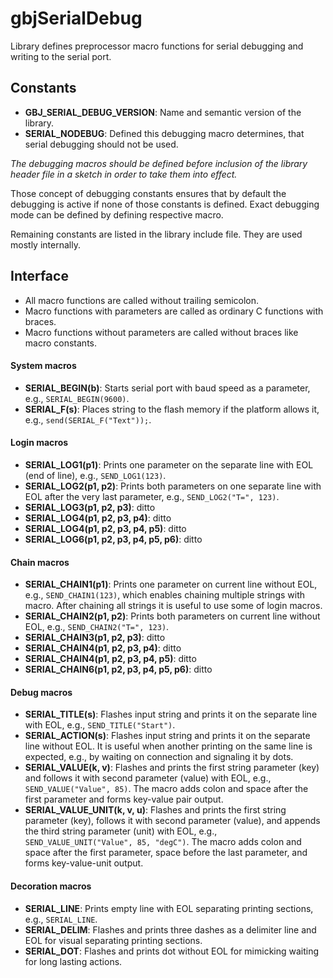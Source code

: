 <a id="library"></a>
# gbjSerialDebug
Library defines preprocessor macro functions for serial debugging and writing to the serial port.


<a id="constants"></a>
## Constants
- **GBJ\_SERIAL\_DEBUG\_VERSION**: Name and semantic version of the library.
- **SERIAL\_NODEBUG**: Defined this debugging macro determines, that serial debugging should not be used.

*The debugging macros should be defined before inclusion of the library header file in a sketch in order to take them into effect.*

Those concept of debugging constants ensures that by default the debugging is active if none of those constants is defined. Exact debugging mode can be defined by defining respective macro.

Remaining constants are listed in the library include file. They are used mostly internally.


<a id="interface"></a>
## Interface
- All macro functions are called without trailing semicolon.
- Macro functions with parameters are called as ordinary C functions with braces.
- Macro functions without parameters are called without braces like macro constants.

#### System macros
- **SERIAL\_BEGIN(b)**: Starts serial port with baud speed as a parameter, e.g., `SERIAL_BEGIN(9600)`.
- **SERIAL\_F(s)**: Places string to the flash memory if the platform allows it, e.g., `send(SERIAL_F("Text"));`.

#### Login macros
- **SERIAL\_LOG1(p1)**: Prints one parameter on the separate line with EOL (end of line), e.g., `SEND_LOG1(123)`.
- **SERIAL\_LOG2(p1, p2)**: Prints both parameters on one separate line with EOL after the very last parameter, e.g., `SEND_LOG2("T=", 123)`.
- **SERIAL\_LOG3(p1, p2, p3)**: ditto
- **SERIAL\_LOG4(p1, p2, p3, p4)**: ditto
- **SERIAL\_LOG4(p1, p2, p3, p4, p5)**: ditto
- **SERIAL\_LOG6(p1, p2, p3, p4, p5, p6)**: ditto

#### Chain macros
- **SERIAL\_CHAIN1(p1)**: Prints one parameter on current line without EOL, e.g., `SEND_CHAIN1(123)`, which enables chaining multiple strings with macro. After chaining all strings it is useful to use some of login macros.
- **SERIAL\_CHAIN2(p1, p2)**: Prints both parameters on current line without EOL, e.g., `SEND_CHAIN2("T=", 123)`.
- **SERIAL\_CHAIN3(p1, p2, p3)**: ditto
- **SERIAL\_CHAIN4(p1, p2, p3, p4)**: ditto
- **SERIAL\_CHAIN4(p1, p2, p3, p4, p5)**: ditto
- **SERIAL\_CHAIN6(p1, p2, p3, p4, p5, p6)**: ditto

#### Debug macros
- **SERIAL\_TITLE(s)**: Flashes input string and prints it on the separate line with EOL, e.g., `SEND_TITLE("Start")`.
- **SERIAL\_ACTION(s)**: Flashes input string and prints it on the separate line without EOL. It is useful when another printing on the same line is expected, e.g., by waiting on connection and signaling it by dots.
- **SERIAL\_VALUE(k, v)**: Flashes and prints the first string parameter (key) and follows it with second parameter (value) with EOL, e.g., `SEND_VALUE("Value", 85)`. The macro adds colon and space after the first parameter and forms key-value pair output.
- **SERIAL\_VALUE\_UNIT(k, v, u)**: Flashes and prints the first string parameter (key), follows it with second parameter (value), and appends the third string parameter (unit) with EOL, e.g., `SEND_VALUE_UNIT("Value", 85, "degC")`. The macro adds colon and space after the first parameter, space before the last parameter, and forms key-value-unit output.

#### Decoration macros
- **SERIAL\_LINE**: Prints empty line with EOL separating printing sections, e.g., `SERIAL_LINE`.
- **SERIAL\_DELIM**: Flashes and prints three dashes as a delimiter line and EOL for visual separating printing sections.
- **SERIAL\_DOT**: Flashes and prints dot without EOL for mimicking waiting for long lasting actions.
